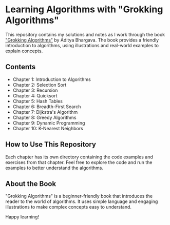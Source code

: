 # Learning Algorithms with "Grokking Algorithms"

This repository contains my solutions and notes as I work through the book ["Grokking Algorithms"](https://www.manning.com/books/grokking-algorithms) by Aditya Bhargava. The book provides a friendly introduction to algorithms, using illustrations and real-world examples to explain concepts.

## Contents

- Chapter 1: Introduction to Algorithms
- Chapter 2: Selection Sort
- Chapter 3: Recursion
- Chapter 4: Quicksort
- Chapter 5: Hash Tables
- Chapter 6: Breadth-First Search
- Chapter 7: Dijkstra's Algorithm
- Chapter 8: Greedy Algorithms
- Chapter 9: Dynamic Programming
- Chapter 10: K-Nearest Neighbors

## How to Use This Repository

Each chapter has its own directory containing the code examples and exercises from that chapter. Feel free to explore the code and run the examples to better understand the algorithms.

## About the Book

"Grokking Algorithms" is a beginner-friendly book that introduces the reader to the world of algorithms. It uses simple language and engaging illustrations to make complex concepts easy to understand.

Happy learning!

